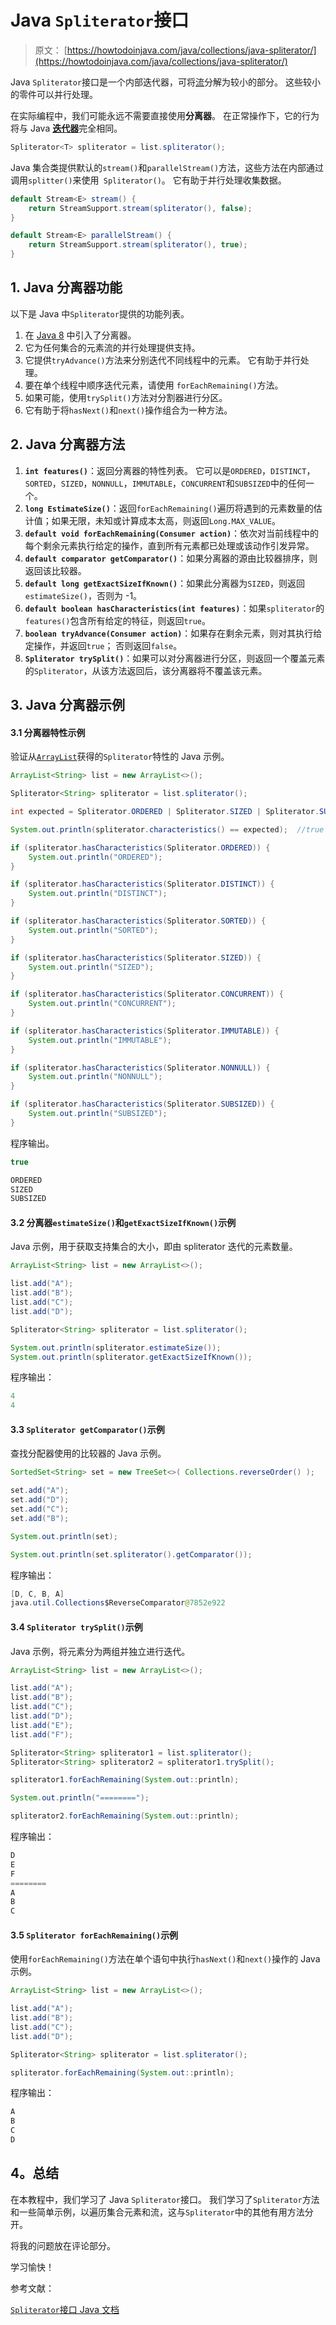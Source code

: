 # Java `Spliterator`接口

> 原文： [https://howtodoinjava.com/java/collections/java-spliterator/](https://howtodoinjava.com/java/collections/java-spliterator/)

Java `Spliterator`接口是一个内部迭代器，可将[流](https://howtodoinjava.com/java8/java-8-tutorial-streams-by-examples/)分解为较小的部分。 这些较小的零件可以并行处理。

在实际编程中，我们可能永远不需要直接使用**分离器**。 在正常操作下，它的行为将与 Java [**迭代器**](https://howtodoinjava.com/java/collections/java-iterator/)完全相同。

```java
Spliterator<T> spliterator = list.spliterator();

```

Java 集合类提供默认的`stream()`和`parallelStream()`方法，这些方法在内部通过调用`splitter()`来使用` Spliterator()`。 它有助于并行处理收集数据。

```java
default Stream<E> stream() {
    return StreamSupport.stream(spliterator(), false);
}

default Stream<E> parallelStream() {
    return StreamSupport.stream(spliterator(), true);
}

```

## 1\. Java 分离器功能

以下是 Java 中`Spliterator`提供的功能列表。

1.  在 [Java 8](https://howtodoinjava.com/java-8-tutorial/) 中引入了分离器。
2.  它为任何集合的元素流的并行处理提供支持。
3.  它提供`tryAdvance()`方法来分别迭代不同线程中的元素。 它有助于并行处理。
4.  要在单个线程中顺序迭代元素，请使用 `forEachRemaining()`方法。
5.  如果可能，使用`trySplit()`方法对分割器进行分区。
6.  它有助于将`hasNext()`和`next()`操作组合为一种方法。

## 2\. Java 分离器方法

1.  **`int features()`**：返回分离器的特性列表。 它可以是`ORDERED`，`DISTINCT`，`SORTED`，`SIZED`，`NONNULL`，`IMMUTABLE`，`CONCURRENT`和`SUBSIZED`中的任何一个。
2.  **`long EstimateSize()`**：返回`forEachRemaining()`遍历将遇到的元素数量的估计值；如果无限，未知或计算成本太高，则返回`Long.MAX_VALUE`。
3.  **`default void forEachRemaining(Consumer action)`**：依次对当前线程中的每个剩余元素执行给定的操作，直到所有元素都已处理或该动作引发异常。
4.  **`default comparator getComparator()`**：如果分离器的源由比较器排序，则返回该比较器。
5.  **`default long getExactSizeIfKnown()`**：如果此分离器为`SIZED`，则返回`estimateSize()`，否则为 -1。
6.  **`default boolean hasCharacteristics(int features)`**：如果`spliterator`的`features()`包含所有给定的特征，则返回`true`。
7.  **`boolean tryAdvance(Consumer action)`**：如果存在剩余元素，则对其执行给定操作，并返回`true`； 否则返回`false`。
8.  **`Spliterator trySplit()`**：如果可以对分离器进行分区，则返回一个覆盖元素的`Spliterator`，从该方法返回后，该分离器将不覆盖该元素。

## 3\. Java 分离器示例

#### 3.1 分离器特性示例

验证从[`ArrayList`](https://howtodoinjava.com/java-arraylist/)获得的`Spliterator`特性的 Java 示例。

```java
ArrayList<String> list = new ArrayList<>();

Spliterator<String> spliterator = list.spliterator();

int expected = Spliterator.ORDERED | Spliterator.SIZED | Spliterator.SUBSIZED;

System.out.println(spliterator.characteristics() == expected);	//true

if (spliterator.hasCharacteristics(Spliterator.ORDERED)) {
    System.out.println("ORDERED");
}

if (spliterator.hasCharacteristics(Spliterator.DISTINCT)) {
    System.out.println("DISTINCT");
}

if (spliterator.hasCharacteristics(Spliterator.SORTED)) {
    System.out.println("SORTED");
}

if (spliterator.hasCharacteristics(Spliterator.SIZED)) {
    System.out.println("SIZED");
}

if (spliterator.hasCharacteristics(Spliterator.CONCURRENT)) {
    System.out.println("CONCURRENT");
}

if (spliterator.hasCharacteristics(Spliterator.IMMUTABLE)) {
    System.out.println("IMMUTABLE");
}

if (spliterator.hasCharacteristics(Spliterator.NONNULL)) {
    System.out.println("NONNULL");
}

if (spliterator.hasCharacteristics(Spliterator.SUBSIZED)) {
    System.out.println("SUBSIZED");
}

```

程序输出。

```java
true

ORDERED
SIZED
SUBSIZED

```

#### 3.2 分离器`estimateSize()`和`getExactSizeIfKnown()`示例

Java 示例，用于获取支持集合的大小，即由 spliterator 迭代的元素数量。

```java
ArrayList<String> list = new ArrayList<>();

list.add("A");
list.add("B");
list.add("C");
list.add("D");

Spliterator<String> spliterator = list.spliterator();

System.out.println(spliterator.estimateSize());
System.out.println(spliterator.getExactSizeIfKnown());

```

程序输出：

```java
4
4

```

#### 3.3 `Spliterator getComparator()`示例

查找分配器使用的比较器的 Java 示例。

```java
SortedSet<String> set = new TreeSet<>( Collections.reverseOrder() );

set.add("A");
set.add("D");
set.add("C");
set.add("B");

System.out.println(set);

System.out.println(set.spliterator().getComparator());

```

程序输出：

```java
[D, C, B, A]
java.util.Collections$ReverseComparator@7852e922

```

#### 3.4 `Spliterator trySplit()`示例

Java 示例，将元素分为两组并独立进行迭代。

```java
ArrayList<String> list = new ArrayList<>();

list.add("A");
list.add("B");
list.add("C");
list.add("D");
list.add("E");
list.add("F");

Spliterator<String> spliterator1 = list.spliterator();
Spliterator<String> spliterator2 = spliterator1.trySplit();

spliterator1.forEachRemaining(System.out::println);

System.out.println("========");

spliterator2.forEachRemaining(System.out::println);

```

程序输出：

```java
D
E
F
========
A
B
C

```

#### 3.5 `Spliterator forEachRemaining()`示例

使用`forEachRemaining()`方法在单个语句中执行`hasNext()`和`next()`操作的 Java 示例。

```java
ArrayList<String> list = new ArrayList<>();

list.add("A");
list.add("B");
list.add("C");
list.add("D");

Spliterator<String> spliterator = list.spliterator();

spliterator.forEachRemaining(System.out::println);

```

程序输出：

```java
A
B
C
D

```

## 4。总结

在本教程中，我们学习了 Java `Spliterator`接口。 我们学习了`Spliterator`方法和一些简单示例，以遍历集合元素和流，这与`Spliterator`中的其他有用方法分开。

将我的问题放在评论部分。

学习愉快！

参考文献：

[`Spliterator`接口 Java 文档](https://docs.oracle.com/javase/8/docs/api/java/util/Spliterator.html)